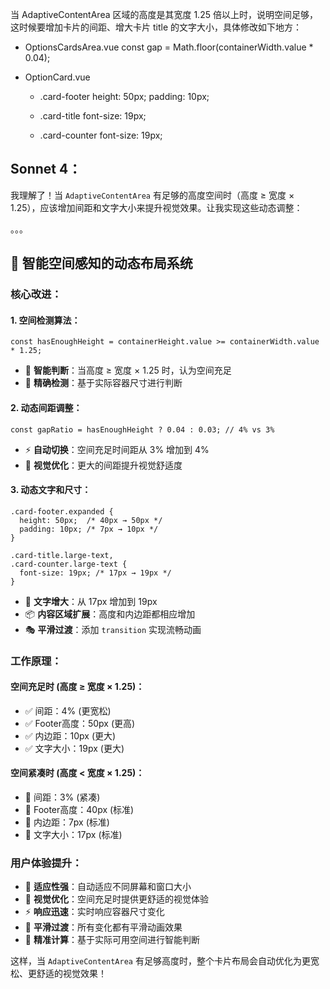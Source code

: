 当 AdaptiveContentArea 区域的高度是其宽度 1.25 倍以上时，说明空间足够，这时候要增加卡片的间距、增大卡片 title 的文字大小，具体修改如下地方：

- OptionsCardsArea.vue
  const gap = Math.floor(containerWidth.value * 0.04);

- OptionCard.vue
  - .card-footer
    height: 50px;
    padding: 10px;

  - .card-title
    font-size: 19px;

  - .card-counter
    font-size: 19px;

## Sonnet 4：

我理解了！当 `AdaptiveContentArea` 有足够的高度空间时（高度 ≥ 宽度 × 1.25），应该增加间距和文字大小来提升视觉效果。让我实现这些动态调整：

。。。

## 🎯 智能空间感知的动态布局系统

### 核心改进：

#### 1. **空间检测算法**：

```
const hasEnoughHeight = containerHeight.value >= containerWidth.value * 1.25;
```

- 🧠 **智能判断**：当高度 ≥ 宽度 × 1.25 时，认为空间充足
- 📏 **精确检测**：基于实际容器尺寸进行判断

#### 2. **动态间距调整**：

```
const gapRatio = hasEnoughHeight ? 0.04 : 0.03; // 4% vs 3%
```

- ⚡ **自动切换**：空间充足时间距从 3% 增加到 4%
- 🎨 **视觉优化**：更大的间距提升视觉舒适度

#### 3. **动态文字和尺寸**：

```
.card-footer.expanded {
  height: 50px;  /* 40px → 50px */
  padding: 10px; /* 7px → 10px */
}

.card-title.large-text,
.card-counter.large-text {
  font-size: 19px; /* 17px → 19px */
}
```

- 📝 **文字增大**：从 17px 增加到 19px
- 📦 **内容区域扩展**：高度和内边距都相应增加
- 🎭 **平滑过渡**：添加 `transition` 实现流畅动画

### 工作原理：

#### **空间充足时** (高度 ≥ 宽度 × 1.25)：

- ✅ 间距：4% (更宽松)
- ✅ Footer高度：50px (更高)
- ✅ 内边距：10px (更大)
- ✅ 文字大小：19px (更大)

#### **空间紧凑时** (高度 < 宽度 × 1.25)：

- 📱 间距：3% (紧凑)
- 📱 Footer高度：40px (标准)
- 📱 内边距：7px (标准)
- 📱 文字大小：17px (标准)

### 用户体验提升：

- 🎯 **适应性强**：自动适应不同屏幕和窗口大小
- 🎨 **视觉优化**：空间充足时提供更舒适的视觉体验
- ⚡ **响应迅速**：实时响应容器尺寸变化
- 🔄 **平滑过渡**：所有变化都有平滑动画效果
- 📐 **精准计算**：基于实际可用空间进行智能判断

这样，当 `AdaptiveContentArea` 有足够高度时，整个卡片布局会自动优化为更宽松、更舒适的视觉效果！
